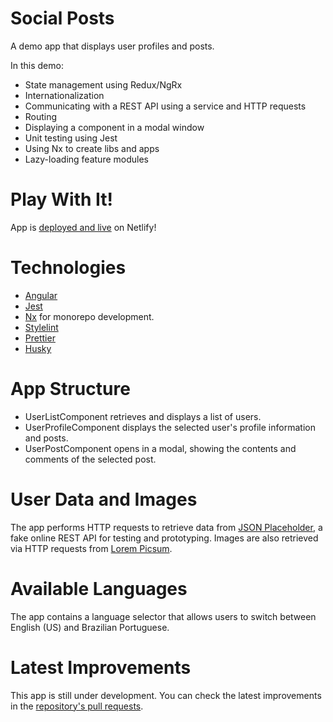 # Social Posts

A demo app that displays user profiles and posts.

In this demo:

- State management using Redux/NgRx
- Internationalization
- Communicating with a REST API using a service and HTTP requests
- Routing
- Displaying a component in a modal window
- Unit testing using Jest
- Using Nx to create libs and apps
- Lazy-loading feature modules

# Play With It!

App is [deployed and live](https://social-posts-angular-gus-c-oliveira.netlify.app/) on Netlify!

# Technologies

- [Angular](https://angular.io/)
- [Jest](https://jestjs.io/)
- [Nx](https://nx.dev/angular) for monorepo development.
- [Stylelint](https://stylelint.io/)
- [Prettier](https://prettier.io/)
- [Husky](https://github.com/typicode/husky)

# App Structure

- UserListComponent retrieves and displays a list of users.
- UserProfileComponent displays the selected user's profile information and posts.
- UserPostComponent opens in a modal, showing the contents and comments of the selected post.

# User Data and Images

The app performs HTTP requests to retrieve data from [JSON Placeholder](https://jsonplaceholder.typicode.com/), a fake online REST API for testing and prototyping.
Images are also retrieved via HTTP requests from [Lorem Picsum](https://picsum.photos/).

# Available Languages

The app contains a language selector that allows users to switch between English (US) and Brazilian Portuguese.

# Latest Improvements

This app is still under development. You can check the latest improvements in the [repository's pull requests](https://github.com/gus-c-oliveira/social-posts-angular/pulls?q=is%3Apr+is%3Aclosed).
